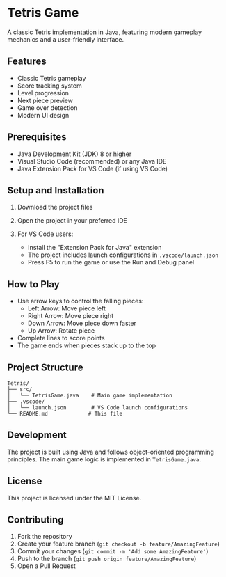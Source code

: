 # Tetris Game

A classic Tetris implementation in Java, featuring modern gameplay mechanics and a user-friendly interface.

## Features

- Classic Tetris gameplay
- Score tracking system
- Level progression
- Next piece preview
- Game over detection
- Modern UI design

## Prerequisites

- Java Development Kit (JDK) 8 or higher
- Visual Studio Code (recommended) or any Java IDE
- Java Extension Pack for VS Code (if using VS Code)

## Setup and Installation

1. Download the project files
2. Open the project in your preferred IDE

3. For VS Code users:
   - Install the "Extension Pack for Java" extension
   - The project includes launch configurations in `.vscode/launch.json`
   - Press F5 to run the game or use the Run and Debug panel

## How to Play

- Use arrow keys to control the falling pieces:
  - Left Arrow: Move piece left
  - Right Arrow: Move piece right
  - Down Arrow: Move piece down faster
  - Up Arrow: Rotate piece
- Complete lines to score points
- The game ends when pieces stack up to the top

## Project Structure

```
Tetris/
├── src/
│   └── TetrisGame.java    # Main game implementation
├── .vscode/
│   └── launch.json        # VS Code launch configurations
└── README.md             # This file
```

## Development

The project is built using Java and follows object-oriented programming principles. The main game logic is implemented in `TetrisGame.java`.

## License

This project is licensed under the MIT License.

## Contributing

1. Fork the repository
2. Create your feature branch (`git checkout -b feature/AmazingFeature`)
3. Commit your changes (`git commit -m 'Add some AmazingFeature'`)
4. Push to the branch (`git push origin feature/AmazingFeature`)
5. Open a Pull Request 